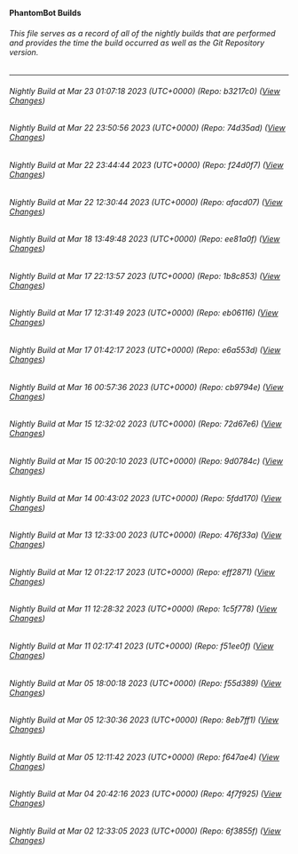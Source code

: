 **PhantomBot Builds**

###### This file serves as a record of all of the nightly builds that are performed and provides the time the build occurred as well as the Git Repository version.
-------------------------------------------------------------------------------------------------------------
###### Nightly Build at Mar 23 01:07:18 2023 (UTC+0000) (Repo: b3217c0) ([View Changes](https://github.com/PhantomBot/PhantomBot/compare/74d35ad...b3217c0))
###### Nightly Build at Mar 22 23:50:56 2023 (UTC+0000) (Repo: 74d35ad) ([View Changes](https://github.com/PhantomBot/PhantomBot/compare/f24d0f7...74d35ad))
###### Nightly Build at Mar 22 23:44:44 2023 (UTC+0000) (Repo: f24d0f7) ([View Changes](https://github.com/PhantomBot/PhantomBot/compare/afacd07...f24d0f7))
###### Nightly Build at Mar 22 12:30:44 2023 (UTC+0000) (Repo: afacd07) ([View Changes](https://github.com/PhantomBot/PhantomBot/compare/ee81a0f...afacd07))
###### Nightly Build at Mar 18 13:49:48 2023 (UTC+0000) (Repo: ee81a0f) ([View Changes](https://github.com/PhantomBot/PhantomBot/compare/1b8c853...ee81a0f))
###### Nightly Build at Mar 17 22:13:57 2023 (UTC+0000) (Repo: 1b8c853) ([View Changes](https://github.com/PhantomBot/PhantomBot/compare/eb06116...1b8c853))
###### Nightly Build at Mar 17 12:31:49 2023 (UTC+0000) (Repo: eb06116) ([View Changes](https://github.com/PhantomBot/PhantomBot/compare/e6a553d...eb06116))
###### Nightly Build at Mar 17 01:42:17 2023 (UTC+0000) (Repo: e6a553d) ([View Changes](https://github.com/PhantomBot/PhantomBot/compare/cb9794e...e6a553d))
###### Nightly Build at Mar 16 00:57:36 2023 (UTC+0000) (Repo: cb9794e) ([View Changes](https://github.com/PhantomBot/PhantomBot/compare/72d67e6...cb9794e))
###### Nightly Build at Mar 15 12:32:02 2023 (UTC+0000) (Repo: 72d67e6) ([View Changes](https://github.com/PhantomBot/PhantomBot/compare/9d0784c...72d67e6))
###### Nightly Build at Mar 15 00:20:10 2023 (UTC+0000) (Repo: 9d0784c) ([View Changes](https://github.com/PhantomBot/PhantomBot/compare/5fdd170...9d0784c))
###### Nightly Build at Mar 14 00:43:02 2023 (UTC+0000) (Repo: 5fdd170) ([View Changes](https://github.com/PhantomBot/PhantomBot/compare/476f33a...5fdd170))
###### Nightly Build at Mar 13 12:33:00 2023 (UTC+0000) (Repo: 476f33a) ([View Changes](https://github.com/PhantomBot/PhantomBot/compare/eff2871...476f33a))
###### Nightly Build at Mar 12 01:22:17 2023 (UTC+0000) (Repo: eff2871) ([View Changes](https://github.com/PhantomBot/PhantomBot/compare/1c5f778...eff2871))
###### Nightly Build at Mar 11 12:28:32 2023 (UTC+0000) (Repo: 1c5f778) ([View Changes](https://github.com/PhantomBot/PhantomBot/compare/f51ee0f...1c5f778))
###### Nightly Build at Mar 11 02:17:41 2023 (UTC+0000) (Repo: f51ee0f) ([View Changes](https://github.com/PhantomBot/PhantomBot/compare/f55d389...f51ee0f))
###### Nightly Build at Mar 05 18:00:18 2023 (UTC+0000) (Repo: f55d389) ([View Changes](https://github.com/PhantomBot/PhantomBot/compare/8eb7ff1...f55d389))
###### Nightly Build at Mar 05 12:30:36 2023 (UTC+0000) (Repo: 8eb7ff1) ([View Changes](https://github.com/PhantomBot/PhantomBot/compare/f647ae4...8eb7ff1))
###### Nightly Build at Mar 05 12:11:42 2023 (UTC+0000) (Repo: f647ae4) ([View Changes](https://github.com/PhantomBot/PhantomBot/compare/4f7f925...f647ae4))
###### Nightly Build at Mar 04 20:42:16 2023 (UTC+0000) (Repo: 4f7f925) ([View Changes](https://github.com/PhantomBot/PhantomBot/compare/6f3855f...4f7f925))
###### Nightly Build at Mar 02 12:33:05 2023 (UTC+0000) (Repo: 6f3855f) ([View Changes](https://github.com/PhantomBot/PhantomBot/compare/f5ce2fd...6f3855f))
